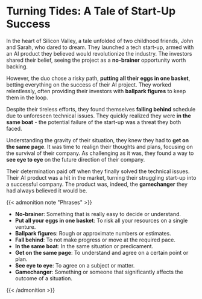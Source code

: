 # Turning Tides: A Tale of Start-Up Success


In the heart of Silicon Valley, a tale unfolded of two childhood friends, John and Sarah, who dared to dream. They launched a tech start-up, armed with an AI product they believed would revolutionize the industry. The investors shared their belief, seeing the project as a **no-brainer** opportunity worth backing.

However, the duo chose a risky path, **putting all their eggs in one basket**, betting everything on the success of their AI project. They worked relentlessly, often providing their investors with **ballpark figures** to keep them in the loop.

Despite their tireless efforts, they found themselves **falling behind** schedule due to unforeseen technical issues. They quickly realized they were **in the same boat** - the potential failure of the start-up was a threat they both faced.

Understanding the gravity of their situation, they knew they had to **get on the same page**. It was time to realign their thoughts and plans, focusing on the survival of their company. As challenging as it was, they found a way to **see eye to eye** on the future direction of their company.

Their determination paid off when they finally solved the technical issues. Their AI product was a hit in the market, turning their struggling start-up into a successful company. The product was, indeed, the **gamechanger** they had always believed it would be.


{{< admonition note "Phrases" >}}

- **No-brainer**: Something that is really easy to decide or understand.
- **Put all your eggs in one basket**: To risk all your resources on a single venture.
- **Ballpark figures**: Rough or approximate numbers or estimates.
- **Fall behind**: To not make progress or move at the required pace.
- **In the same boat**: In the same situation or predicament.
- **Get on the same page**: To understand and agree on a certain point or plan.
- **See eye to eye**: To agree on a subject or matter.
- **Gamechanger**: Something or someone that significantly affects the outcome of a situation.

{{< /admonition >}}
